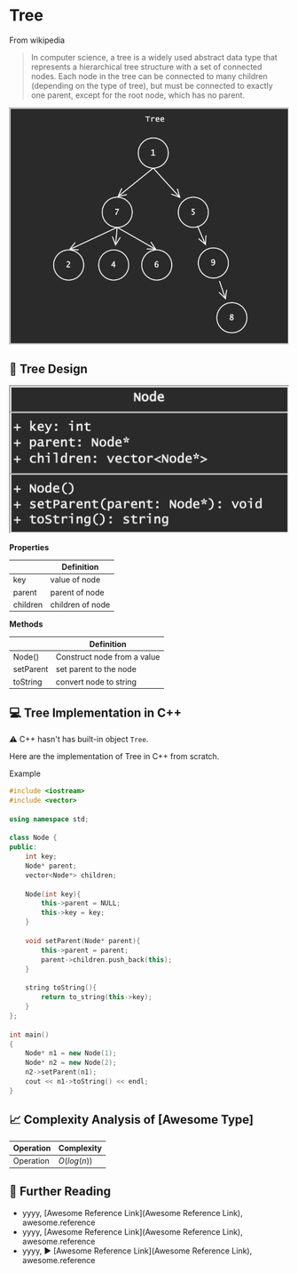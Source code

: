 # Tree

From wikipedia

> In computer science, a tree is a widely used abstract data type that represents a hierarchical tree structure with a set of connected nodes. Each node in the tree can be connected to many children (depending on the type of tree), but must be connected to exactly one parent, except for the root node, which has no parent.

![](../abstract/data-structures/tree.png)


## 🎨 Tree Design

![](images/design.png)

**Properties**

|                | Definition                              |
|----------------|-----------------------------------------|
| key            | value of node                           |
| parent         | parent of node                          |
| children       | children of node                        |

**Methods**

|                 | Definition      |
|-----------------|--------------------------------|
| Node()          | Construct node from a value     |
| setParent       | set parent to the node    |
| toString        | convert node to string     |


## 💻 Tree Implementation in C++

⚠️ C++ hasn't has built-in object `Tree`.

Here are the implementation of Tree in C++ from scratch.

Example 

```cpp
#include <iostream>
#include <vector>

using namespace std;

class Node {
public:
    int key;
    Node* parent;
    vector<Node*> children;
    
    Node(int key){
        this->parent = NULL;
        this->key = key;
    }
    
    void setParent(Node* parent){
        this->parent = parent;
        parent->children.push_back(this);
    }
    
    string toString(){
        return to_string(this->key);
    }
};

int main()
{
    Node* n1 = new Node(1);
    Node* n2 = new Node(2);
    n2->setParent(n1);
    cout << n1->toString() << endl;
}
```

## 📈 Complexity Analysis of [Awesome Type]


| Operation       | Complexity          |
|-----------------|---------------------|
| Operation       | $O(log(n))$         |

## 🔗 Further Reading

* yyyy, [Awesome Reference Link](Awesome Reference Link), awesome.reference
* yyyy, [Awesome Reference Link](Awesome Reference Link), awesome.reference
* yyyy, ▶️ [Awesome Reference Link](Awesome Reference Link), awesome.reference
